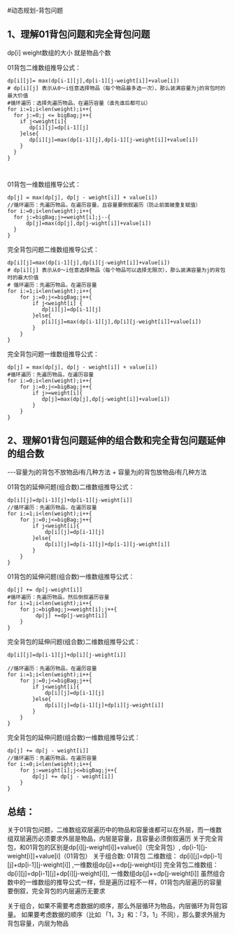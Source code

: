 #动态规划-背包问题

## 1、理解01背包问题和完全背包问题
dp[i]
weight数组的大小 就是物品个数

01背包二维数组推导公式：
```
dp[i][j]= max(dp[i-1][j],dp[i-1][j-weight[i]]+value[i])
# dp[i][j] 表示从0～i任意选择物品（每个物品最多选一次），那么装满容量为j的背包时的最大价值
#循环遍历：选择先遍历物品，在遍历容量（谁先谁后都可以）
for i:=1;i<len(weight);i++{
  for j:=0;j <= bigBag;j++{
    if j<weight[i]{
       dp[i][j]=dp[i-1][j]
    }else{
       dp[i][j]=max(dp[i-1][j],dp[i-1][j-weight[i]]+value[i])
    }
  }
}



```

01背包一维数组推导公式：
```
dp[j] = max(dp[j], dp[j - weight[i]] + value[i])
//循环遍历：先遍历物品，在遍历容量，且容量要倒叙遍历（防止前面被重复赋值）
for i:=0;i<len(weight);i++{
  for j:=bigBag;j>=weight[i];j--{
      dp[j]=max(dp[j],dp[j-wight[i]]+value[i])
  }
}

```


完全背包问题二维数组推导公式：
```
dp[i][j]=max(dp[i-1][j],dp[i][j-weight[i]]+value[i])
# dp[i][j] 表示从0～i任意选择物品（每个物品可以选择无限次），那么装满容量为j的背包时的最大价值
# 循环遍历：先遍历物品，在遍历容量
for i:=1;i<len(weight);i++{
    for j:=0;j<=bigBag;j++{
        if j<weight[i] {
           dp[i][j]=dp[i-1][j]
        }else{
           p[i][j]=max(dp[i-1][j],dp[i][j-weight[i]]+value[i])
        }
    }
}
```

完全背包问题一维数组推导公式：
```
dp[j] = max(dp[j], dp[j - weight[i]] + value[i])
#循环遍历：先遍历物品，在遍历容量
for i:=0;i<len(weight);i++{
    for j:=0;j<=bigBag;j++{
        if j>=weight[i]{
           dp[j]=max(dp[j],dp[j-weight[i]]+value[i])
        }
    }
}

```


## 2、理解01背包问题延伸的组合数和完全背包问题延伸的组合数
---容量为j的背包不放物品i有几种方法 + 容量为j的背包放物品i有几种方法

01背包的延伸问题(组合数)二维数组推导公式：
```
dp[i][j]=dp[i-1][j]+dp[i-1][j-weight[i]]
//循环遍历：先遍历物品，在遍历容量
for i:=1;i<len(weight);i++{
    for j:=0;j<=bigBag;j++{
        if j<weight[i]{
            dp[i][j]=dp[i-1][j]
        }else{
            dp[i][j]=dp[i-1][j]+dp[i-1][j-weight[i]]
        }
    }
}

```

01背包的延伸问题(组合数)一维数组推导公式：
```
dp[j] += dp[j-weight[i]]
#循环遍历：先遍历物品，然后倒叙遍历容量
for i:=1;i<len(weight);i++{
    for j:=bigBag;j>=weight[i];j++{
         dp[j] +=dp[j-weight[i]]
    }
}
```

完全背包的延伸问题(组合数)二维数组推导公式：
```
dp[i][j]=dp[i-1][j]+dp[i][j-weight[i]]

//循环遍历：先遍历物品，在遍历容量
for i:=1;i<len(weight);i++{
    for j:=0;j<=bigBag;j++{
        if j<weight[i]{
            dp[i][j]=dp[i-1][j]
        }else{
            dp[i][j]=dp[i-1][j]+dp[i][j-weight[i]]
        }
    }
}
```

完全背包的延伸问题(组合数)一维数组推导公式：
```
dp[j] += dp[j - weight[i]]
//循环遍历：先遍历物品，在遍历容量
for i:=0;i<len(weight);i++{
    for j:=weight[i];j<=bigBag;j++{
        dp[j] += dp[j - weight[i]]
    }
}
```


## 总结：
关于01背包问题，二维数组双层遍历中的物品和容量谁都可以在外层，而一维数组双层遍历必须要求外层是物品，内层是容量，且容量必须倒叙遍历
关于完全背包，和01背包的区别是dp[i][j-weight[i]]+value[i]（完全背包）, dp[i-1][j-weight[i]]+value[i]（01背包）
关于组合数:
01背包 二维数组： dp[i][j]=dp[i-1][j]+dp[i-1][j-weight[i]] ,一维数组dp[j]+=dp[j-weight[i]]
完全背包二维数组： dp[i][j]=dp[i-1][j]+dp[i][j-weight[i]],  一维数组dp[j]+=dp[j-weight[i]]
虽然组合数中的一维数组的推导公式一样，但是遍历过程不一样，01背包内层遍历的容量要倒叙，完全背包的内层遍历无要求

关于组合，如果不需要考虑数据的顺序，那么外层循环为物品，内层循环为背包容量。
如果要考虑数据的顺序（比如 「1，3」和：「3，1」不同），那么要求外层为背包容量，内层为物品



